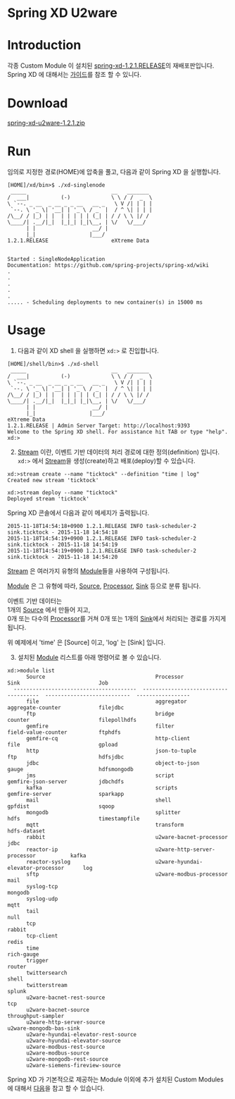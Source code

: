 Spring XD U2ware
=================================================
# Introduction

각종 Custom Module 이 설치된 [spring-xd-1.2.1.RELEASE](https://repo.spring.io/libs-release/org/springframework/xd/spring-xd/1.2.1.RELEASE/spring-xd-1.2.1.RELEASE-dist.zip)의 재배포판입니다.
Spring XD 에 대해서는 [가이드](http://docs.spring.io/spring-xd/docs/1.2.1.RELEASE/reference/html/#_install_spring_xd)를 참조 할 수 있니다.
 

# Download 

[spring-xd-u2ware-1.2.1.zip]()

# Run

임의로 지정한 경로(HOME)에 압축을 풀고, 다음과 같이 Spring XD 을 실행합니다.  
```
[HOME]/xd/bin>$ ./xd-singlenode
 _____                           __   _______
/  ___|          (-)             \ \ / /  _  \
\ `--. _ __  _ __ _ _ __   __ _   \ V /| | | |
 `--. \ '_ \| '__| | '_ \ / _` |  / ^ \| | | |
/\__/ / |_) | |  | | | | | (_| | / / \ \ |/ /
\____/| .__/|_|  |_|_| |_|\__, | \/   \/___/
      | |                  __/ |
      |_|                 |___/
1.2.1.RELEASE                    eXtreme Data


Started : SingleNodeApplication
Documentation: https://github.com/spring-projects/spring-xd/wiki
.
.
.
.
.
..... - Scheduling deployments to new container(s) in 15000 ms 
```


# Usage


1. 다음과 같이 XD shell 을 실행하면 ```xd:>``` 로 진입합니다.
```
[HOME]/shell/bin>$ ./xd-shell
 _____                           __   _______
/  ___|          (-)             \ \ / /  _  \
\ `--. _ __  _ __ _ _ __   __ _   \ V /| | | |
 `--. \ '_ \| '__| | '_ \ / _` |  / ^ \| | | |
/\__/ / |_) | |  | | | | | (_| | / / \ \ |/ /
\____/| .__/|_|  |_|_| |_|\__, | \/   \/___/
      | |                  __/ |
      |_|                 |___/
eXtreme Data
1.2.1.RELEASE | Admin Server Target: http://localhost:9393
Welcome to the Spring XD shell. For assistance hit TAB or type "help".
xd:>
```

2. [Stream](http://docs.spring.io/spring-xd/docs/1.2.1.RELEASE/reference/html/#streams) 이란, 이벤트 기반 데이터의 처리 경로에 대한 정의(definition) 입니다.
```xd:>``` 에서 [Stream](http://docs.spring.io/spring-xd/docs/1.2.1.RELEASE/reference/html/#streams)을 생성(create)하고 배포(deploy)할 수 있습니다.

```
xd:>stream create --name "ticktock" --definition "time | log" 
Created new stream 'ticktock'

xd:>stream deploy --name "ticktock"
Deployed stream 'ticktock'
```

Spring XD 콘솔에서 다음과 같이 메세지가 출력됩니다.
```
2015-11-18T14:54:18+0900 1.2.1.RELEASE INFO task-scheduler-2 sink.ticktock - 2015-11-18 14:54:18
2015-11-18T14:54:19+0900 1.2.1.RELEASE INFO task-scheduler-2 sink.ticktock - 2015-11-18 14:54:19
2015-11-18T14:54:19+0900 1.2.1.RELEASE INFO task-scheduler-2 sink.ticktock - 2015-11-18 14:54:20
```

[Stream](http://docs.spring.io/spring-xd/docs/1.2.1.RELEASE/reference/html/#streams) 은 
여러가지 유형의 [Module](http://docs.spring.io/spring-xd/docs/1.2.1.RELEASE/reference/html/#modules)들을 사용하여 구성됩니다.

[Module](http://docs.spring.io/spring-xd/docs/1.2.1.RELEASE/reference/html/#modules) 은 그 유형에 따라, 
[Source](http://docs.spring.io/spring-xd/docs/1.2.1.RELEASE/reference/html/#sources), 
[Processor](http://docs.spring.io/spring-xd/docs/1.2.1.RELEASE/reference/html/#processors), 
[Sink](http://docs.spring.io/spring-xd/docs/1.2.1.RELEASE/reference/html/#sinks) 등으로 분류 됩니다.

이벤트 기반 데이터는  
1개의 [Source](http://docs.spring.io/spring-xd/docs/1.2.1.RELEASE/reference/html/#sources) 에서 만들어 지고,  
0개 또는 다수의 [Processor](http://docs.spring.io/spring-xd/docs/1.2.1.RELEASE/reference/html/#processors)를 거쳐 
0개 또는 1개의 [Sink](http://docs.spring.io/spring-xd/docs/1.2.1.RELEASE/reference/html/#sinks)에서 처리되는 경로를 가지게 됩니다.

위 예제에서 'time' 은 [Source] 이고, 'log' 는 [Sink] 입니다.
 

3. 설치된 [Module](http://docs.spring.io/spring-xd/docs/1.2.1.RELEASE/reference/html/#modules) 리스트를 아래 명령어로 볼 수 있습니다.

```
xd:>module list
      Source                                   Processor                              Sink                         Job
  ---------------------------------------  -------------------------------------  ---------------------------  -----------------
      file                                     aggregator                             aggregate-counter            filejdbc
      ftp                                      bridge                                 counter                      filepollhdfs
      gemfire                                  filter                                 field-value-counter          ftphdfs
      gemfire-cq                               http-client                            file                         gpload
      http                                     json-to-tuple                          ftp                          hdfsjdbc
      jdbc                                     object-to-json                         gauge                        hdfsmongodb
      jms                                      script                                 gemfire-json-server          jdbchdfs
      kafka                                    scripts                                gemfire-server               sparkapp
      mail                                     shell                                  gpfdist                      sqoop
      mongodb                                  splitter                               hdfs                         timestampfile
      mqtt                                     transform                              hdfs-dataset
      rabbit                                   u2ware-bacnet-processor                jdbc
      reactor-ip                               u2ware-http-server-processor           kafka
      reactor-syslog                           u2ware-hyundai-elevator-processor      log
      sftp                                     u2ware-modbus-processor                mail
      syslog-tcp                                                                      mongodb
      syslog-udp                                                                      mqtt
      tail                                                                            null
      tcp                                                                             rabbit
      tcp-client                                                                      redis
      time                                                                            rich-gauge
      trigger                                                                         router
      twittersearch                                                                   shell
      twitterstream                                                                   splunk
      u2ware-bacnet-rest-source                                                       tcp
      u2ware-bacnet-source                                                            throughput-sampler
      u2ware-http-server-source                                                       u2ware-mongodb-bas-sink
      u2ware-hyundai-elevator-rest-source
      u2ware-hyundai-elevator-source
      u2ware-modbus-rest-source
      u2ware-modbus-source
      u2ware-mongodb-rest-source
      u2ware-siemens-fireview-source
``` 
Spring XD 가 기본적으로 제공하는 Module 이외에 추가 설치된 Custom Modules 에 대해서 [다음](extensions/)을 참고 할 수 있습니다.